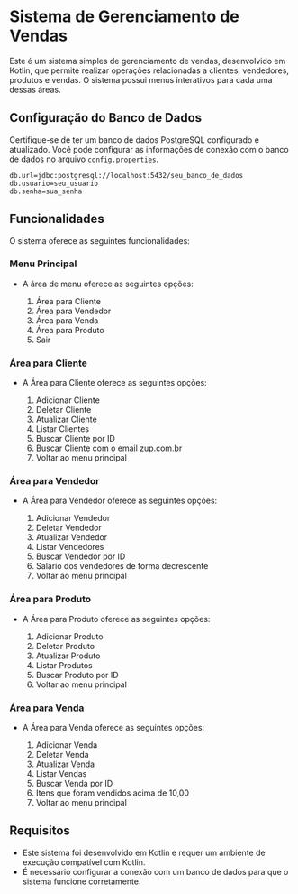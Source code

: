 # Sistema de Gerenciamento de Vendas

Este é um sistema simples de gerenciamento de vendas, desenvolvido em Kotlin, que permite realizar operações relacionadas a clientes, vendedores, produtos e vendas. O sistema possui menus interativos para cada uma dessas áreas.

## Configuração do Banco de Dados

Certifique-se de ter um banco de dados PostgreSQL configurado e atualizado. 
Você pode configurar as informações de conexão com o banco de dados no arquivo `config.properties`.

```properties
db.url=jdbc:postgresql://localhost:5432/seu_banco_de_dados
db.usuario=seu_usuario
db.senha=sua_senha
```

## Funcionalidades

O sistema oferece as seguintes funcionalidades:

### Menu Principal

- A área de menu oferece as seguintes opções:

    1. Área para Cliente
    2. Área para Vendedor
    3. Área para Venda
    4. Área para Produto
    5. Sair

### Área para Cliente

- A Área para Cliente oferece as seguintes opções:

    1. Adicionar Cliente
    2. Deletar Cliente
    3. Atualizar Cliente
    4. Listar Clientes
    5. Buscar Cliente por ID
    6. Buscar Cliente com o email zup.com.br
    7. Voltar ao menu principal

### Área para Vendedor

- A Área para Vendedor oferece as seguintes opções:

    1. Adicionar Vendedor
    2. Deletar Vendedor
    3. Atualizar Vendedor
    4. Listar Vendedores
    5. Buscar Vendedor por ID
    6. Salário dos vendedores de forma decrescente
    7. Voltar ao menu principal

### Área para Produto

- A Área para Produto oferece as seguintes opções:

    1. Adicionar Produto
    2. Deletar Produto
    3. Atualizar Produto
    4. Listar Produtos
    5. Buscar Produto por ID
    6. Voltar ao menu principal

### Área para Venda

- A Área para Venda oferece as seguintes opções:

    1. Adicionar Venda
    2. Deletar Venda
    3. Atualizar Venda
    4. Listar Vendas
    5. Buscar Venda por ID
    6. Itens que foram vendidos acima de 10,00
    7. Voltar ao menu principal

## Requisitos

- Este sistema foi desenvolvido em Kotlin e requer um ambiente de execução compatível com Kotlin.
- É necessário configurar a conexão com um banco de dados para que o sistema funcione corretamente.
